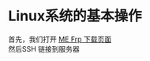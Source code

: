 # Linux系统的基本操作
首先，我们打开 [ME Frp 下载页面](https://mefrp.cn/?page=panel&module=download)</br>
 然后SSH 链接到服务器

 